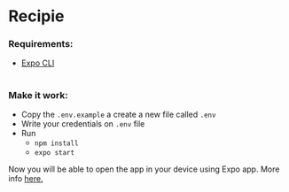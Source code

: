 # Recipie

### Requirements:
 - [Expo CLI](https://docs.expo.io/get-started/installation/)
#

### Make it work:
 - Copy the `.env.example` a create a new file called `.env`
 - Write your credentials on `.env` file
 - Run
    - `npm install`
    - `expo start`

Now you will be able to open the app in your device using Expo app. More info [here.](https://docs.expo.io/get-started/installation/#2-expo-go-app-for-ios-and)
